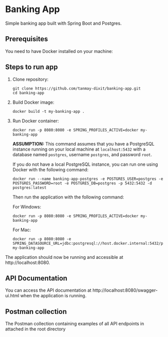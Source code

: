 # Banking App

Simple banking app built with Spring Boot and Postgres.

## Prerequisites

You need to have Docker installed on your machine:

## Steps to run app

1. Clone repository:
    ```
    git clone https://github.com/tanmay-dixit/banking-app.git
    cd banking-app
    ```

2. Build Docker image:
    ```
    docker build -t my-banking-app .
    ```

3. Run Docker container:

    ```
    docker run -p 8080:8080 -e SPRING_PROFILES_ACTIVE=docker my-banking-app
    ```

   **ASSUMPTION:** This command assumes that you have a PostgreSQL instance running on your local machine
   at `localhost:5432` with a database named `postgres`, username `postgres`, and password `root`.

   If you do not have a local PostgreSQL instance, you can run one using Docker with the following command:

    ```
    docker run --name banking-app-postgres -e POSTGRES_USER=postgres -e POSTGRES_PASSWORD=root -e POSTGRES_DB=postgres -p 5432:5432 -d postgres:latest
    ```

   Then run the application with the following command:

   For Windows:

    ```
    docker run -p 8080:8080 -e SPRING_PROFILES_ACTIVE=docker my-banking-app
    ```

   For Mac:

    ```
    docker run -p 8080:8080 -e SPRING_DATASOURCE_URL=jdbc:postgresql://host.docker.internal:5432/postgres my-banking-app
    ```

The application should now be running and accessible at http://localhost:8080.

## API Documentation

You can access the API documentation at http://localhost:8080/swagger-ui.html when the application is running.

## Postman collection

The Postman collection containing examples of all API endpoints in attached in the root directory
